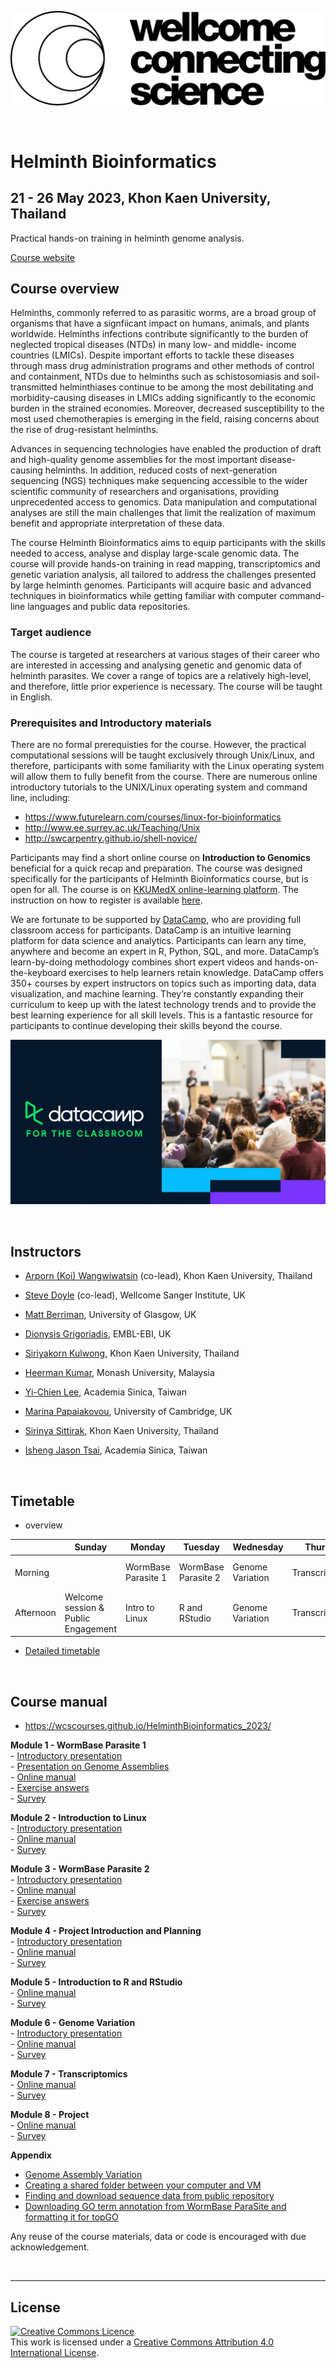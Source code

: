 
 ![](assets/wellcome_connecting_sciences_logo.svg)

<br>

# Helminth Bioinformatics 
## 21 - 26 May 2023, Khon Kaen University, Thailand    
Practical hands-on training in helminth genome analysis.

[Course website](https://coursesandconferences.wellcomeconnectingscience.org/event/helminth-bioinformatics-asia-20230521/)

## Course overview
Helminths, commonly referred to as parasitic worms, are a broad group of organisms that have a signfiicant impact on humans, animals, and plants worldwide. Helminths infections contribute significantly to the burden of neglected tropical diseases (NTDs) in many low- and middle- income countries (LMICs). Despite important efforts to tackle these diseases through mass drug administration programs and other methods of control and containment, NTDs due to helminths such as schistosomiasis and soil-transmitted helminthiases continue to be among the most debilitating and morbidity-causing diseases in LMICs adding significantly to the economic burden in the strained economies. Moreover, decreased susceptibility to the most used chemotherapies is emerging in the field, raising concerns about the rise of drug-resistant helminths.

Advances in sequencing technologies have enabled the production of draft and high-quality genome assemblies for the most important disease-causing helminths. In addition, reduced costs of next-generation sequencing (NGS) techniques make sequencing accessible to the wider scientific community of researchers and organisations, providing unprecedented access to genomics. Data manipulation and computational analyses are still the main challenges that limit the realization of maximum benefit and appropriate interpretation of these data.

The course Helminth Bioinformatics aims to equip participants with the skills needed to access, analyse and display large-scale genomic data. The course will provide hands-on training in read mapping, transcriptomics and genetic variation analysis, all tailored to address the challenges presented by large helminth genomes. Participants will acquire basic and advanced techniques in bioinformatics while getting familiar with computer command-line languages and public data repositories.

### Target audience
The course is targeted at researchers at various stages of their career who are interested in accessing and analysing genetic and genomic data of helminth parasites. We cover a range of topics are a relatively high-level, and therefore, little prior experience is necessary. The course will be taught in English.

### Prerequisites and Introductory materials
There are no formal prerequisties for the course. However, the practical computational sessions will be taught exclusively through Unix/Linux, and therefore, participants with some familiarity with the Linux operating system will allow them to fully benefit from the course. There are numerous online introductory tutorials to the UNIX/Linux operating system and command line, including:
- https://www.futurelearn.com/courses/linux-for-bioinformatics
- http://www.ee.surrey.ac.uk/Teaching/Unix
- http://swcarpentry.github.io/shell-novice/

Participants may find a short online course on **Introduction to Genomics** beneficial for a quick recap and preparation. The course was designed specifically for the participants of Helminth Bioinformatics course, but is open for all. The course is on [KKUMedX online-learning platform](https://kkumedx.md.kku.ac.th/index/home2.php?p=courses&course_id=117). The instruction on how to register is available [here](https://github.com/WCSCourses/HelminthBioinformatics_2023/blob/main/Introductory%20materials/How%20to%20register%20for%20Intro%20to%20Genomics%20course%20on%20KKUMedX.pdf).  

We are fortunate to be supported by [DataCamp](https://datacamp.com), who are providing full classroom access for participants. DataCamp is an intuitive learning platform for data science and analytics. Participants can learn any time, anywhere and become an expert in R, Python, SQL, and more. DataCamp’s learn-by-doing methodology combines short expert videos and hands-on-the-keyboard exercises to help learners retain knowledge. DataCamp offers 350+ courses by expert instructors on topics such as importing data, data visualization, and machine learning. They’re constantly expanding their curriculum to keep up with the latest technology trends and to provide the best learning experience for all skill levels. This is a fantastic resource for participants to continue developing their skills beyond the course.

![](assets/DataCamp_For_The_Classroom_2_lobb1p.webp)

<br>


## Instructors
- [Arporn (Koi) Wangwiwatsin](https://www.researchgate.net/profile/Arporn-koi-Wangwiwatsin) (co-lead), Khon Kaen University, Thailand
- [Steve Doyle](https://stephenrdoyle.github.io/) (co-lead), Wellcome Sanger Institute, UK

- [Matt Berriman](https://www.gla.ac.uk/research/az/wcip/research/researchleaders/berrimangroup/), University of Glasgow, UK
- [Dionysis Grigoriadis](https://www.ebi.ac.uk/people/person/dionysios-grigoriadis/), EMBL-EBI, UK
- [Siriyakorn Kulwong](https://www.linkedin.com/in/siriyakorn-kulwong-4958a3264/), Khon Kaen University, Thailand
- [Heerman Kumar](https://www.researchgate.net/profile/Heerman-Kumar-Sandra-Kumar-2), Monash University, Malaysia
- [Yi-Chien Lee](http://ecogenomics.biodiv.tw/), Academia Sinica, Taiwan
- [Marina Papaiakovou](https://www.vet.cam.ac.uk/staff/marina-papaiakovou), University of Cambridge, UK
- [Sirinya Sittirak](), Khon Kaen University, Thailand
- [Isheng Jason Tsai](http://ecogenomics.biodiv.tw/), Academia Sinica, Taiwan

<br>



## Timetable
- overview 

|           | Sunday                                   | Monday              | Tuesday             | Wednesday        | Thursday        | Friday        | Saturday                |
|-----------|------------------------------------------|---------------------|---------------------|------------------|-----------------|---------------|-------------------------|
| Morning   |                                          | WormBase Parasite 1 | WormBase Parasite 2 | Genome Variation | Transcriptomics | Project       | Public Engagement Event |
| Afternoon |  Welcome session & Public Engagement     | Intro to Linux      | R and RStudio       | Genome Variation | Transcriptomics | Presentations | Public Engagement Event |  

- [Detailed timetable](https://github.com/WCSCourses/HelminthBioinformatics_2023/blob/main/Helminth%20Bioinformatics%20Timetable%20and%20Planning%20Mastersheet%20-%20Helminth%20Bio%202023%20Timetable.pdf)

<br>


## Course manual
- https://wcscourses.github.io/HelminthBioinformatics_2023/

**Module 1 - WormBase Parasite 1**  
     - [Introductory presentation](presentations/Module_1_WBP_1/Module_1_WBP_1.pptx)<br>
     - [Presentation on Genome Assemblies](presentations/module_1_WBP1/genome_assembly_and_differences_between_genomes.pptx)<br>
     - [Online manual](manuals/module_1_WBP1/module_1_WBP1.md)<br>
     - [Exercise answers](manuals/module_1_WBP1/module_1_WBP1_cheatsheet.md)  
     - [Survey](https://forms.gle/XboQ2iynCeKpghNH9)

**Module 2 - Introduction to Linux**  
     - [Introductory presentation](presentations/HelminthBioinformatics2023_Intro-to-Linux.pptx)  
     - [Online manual](manuals/module_2_linux_scripting/module_linux_scripting.md)  
     - [Survey](https://forms.gle/KpYADq6sH7KR1bcM9)


**Module 3 - WormBase Parasite 2**  
     - [Introductory presentation](presentations/Module_3_WBP_2/Module_3_WBP_2.pptx)  
     - [Online manual](manuals/module_3_WBP2/module_3_WBP2.md)<br>
     - [Exercise answers](manuals/module_3_WBP2/module_3_WBP2_cheatsheet.md)  
     - [Survey](https://forms.gle/UYutr1gwuTFb1cVn9v)


**Module 4 - Project Introduction and Planning**  
     - [Introductory presentation](presentations/)  
     - [Online manual](manuals/module_4_project_intro/module_4_project_introduction.md)  
     - [Survey]()


**Module 5 - Introduction to R and RStudio**  
     - [Online manual](manuals/module_5_R/module_5_R_and_Rstudio.v2.html)  
     - [Survey](https://forms.gle/BC6GpGWBDLF7UA1EA)


**Module 6 - Genome Variation**  
     - [Introductory presentation](presentations/HelminthBioinformatics2023_GeneticVariation.pptx)  
     - [Online manual](manuals/module_6_genome_variation/module_6_genome_variation.md)  
     - [Survey](https://forms.gle/LHEXCpvdbz7s7f5h8)


**Module 7 - Transcriptomics**    
     - [Online manual](manuals/module_7_transcriptomics/module_7_transcriptomics.md)  
     - [Survey](https://forms.gle/Wh9PujRCcTSN6hLj9)


**Module 8 - Project**  
     - [Online manual](manuals/module_8_project/module_8_project.md)  
     - [Survey](https://forms.gle/EKE237naeUysSUQt7)


**Appendix**  
- [Genome Assembly Variation](presentations/genome_assembly_and_differences_between_genomes.pptx)  
- [Creating a shared folder between your computer and VM](manuals/other_information/creating_a_shared_folder_in_VM.md)     
- [Finding and download sequence data from public repository](manuals/other_information/Sequence_data_on_public_repo.md)     
- [Downloading GO term annotation from WormBase ParaSite and formatting it for topGO](manuals/other_information/GO_ref_download_and_formatting.md)



Any reuse of the course materials, data or code is encouraged with due acknowledgement.

<br>


******
## License
<a rel="license" href="http://creativecommons.org/licenses/by/4.0/"><img alt="Creative Commons Licence" style="border-width:0" src="https://i.creativecommons.org/l/by/4.0/88x31.png" /></a><br />This work is licensed under a <a rel="license" href="http://creativecommons.org/licenses/by/4.0/">Creative Commons Attribution 4.0 International License</a>.
